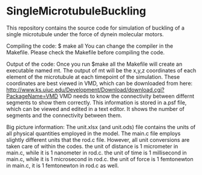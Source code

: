 # SingleMicrotubuleBuckling
This repository contains the source code for simulation of buckling of a single microtubule under the force of dynein molecular motors.

Compiling the code:
$ make all
You can change the compiler in the Makefile. Please check the Makefile before compiling the code.

Output of the code:
Once you run
$make all
the Makefile will create an executable named mt.
The output of mt will be the x,y,z coordinates of each element of the microtubule at each timepoint of the simulation. These coordinates are best viewed in VMD, which can be downloaded from here:
http://www.ks.uiuc.edu/Development/Download/download.cgi?PackageName=VMD
VMD needs to know the connectivity between differnt segments to show them correctly. This information is stored in a.psf file, which can be viewed and edited in a text editor. It shows the number of segments and the connectivity between them.

Big picture information:
The unit.xlsx (and unit.ods) file contains the units of all physical quantities employed in the model.
The main.c file employs slightly different units that the rod.c file. However, all unit conversions are taken care of within the codes.
the unit of distance is 1 micrometer in main.c, while it is 1 nanometer in rod.c.
the unit of time is 1 millisecond in main.c, while it is 1 microsecond in rod.c.
the unit of force is 1 femtonewton in main.c, it is 1 femtonewton in rod.c as well.
